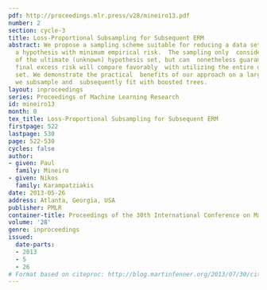 ```yaml
---
pdf: http://proceedings.mlr.press/v28/mineiro13.pdf
number: 2
section: cycle-3
title: Loss-Proportional Subsampling for Subsequent ERM
abstract: We propose a sampling scheme suitable for reducing a data set prior to  selecting
  a hypothesis with minimum empirical risk.  The sampling only  considers a subset
  of the ultimate (unknown) hypothesis set, but can  nonetheless guarantee that the
  final excess risk will compare favorably  with utilizing the entire original data
  set. We demonstrate the practical  benefits of our approach on a large dataset which
  we subsample and  subsequently fit with boosted trees.
layout: inproceedings
series: Proceedings of Machine Learning Research
id: mineiro13
month: 0
tex_title: Loss-Proportional Subsampling for Subsequent ERM
firstpage: 522
lastpage: 530
page: 522-530
cycles: false
author:
- given: Paul
  family: Mineiro
- given: Nikos
  family: Karampatziakis
date: 2013-05-26
address: Atlanta, Georgia, USA
publisher: PMLR
container-title: Proceedings of the 30th International Conference on Machine Learning
volume: '28'
genre: inproceedings
issued:
  date-parts:
  - 2013
  - 5
  - 26
# Format based on citeproc: http://blog.martinfenner.org/2013/07/30/citeproc-yaml-for-bibliographies/
---
```

